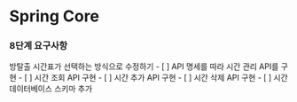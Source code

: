# Spring Core 

<h3>8단계 요구사항</h3>
방탈출 시간표가 선택하는 방식으로 수정하기
- [ ] API 명세를 따라 시간 관리 API를 구현
  - [ ] 시간 조회 API 구현
  - [ ] 시간 추가 API 구현
  - [ ] 시간 삭제 API 구현 
- [ ] 시간 데이터베이스 스키마 추가 